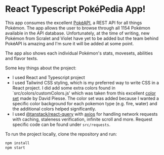 # React Typescript PokéPedia App!

This app consumes the excellent [PokéAPI](https://pokeapi.co/), a REST API for all things Pokémon. The app allows the user to browse through all 1154 Pokémon available in the API database. Unfortunately, at the time of writing, new Pokémon from Scralet and Violet have yet to be added but the team behind PokéAPI is amazing and I'm sure it will be added at some point.

The app also shows each individual Pokémon's stats, movesets, abilities and flavor texts.

Some key things about the project:

-   I used React and Typescript project
-   I used Tailwind CSS styling, which is my preferred way to write CSS in a React project. I did add some extra colors found in `src/colors/customColors.js' which was taken from this excellent [color set](https://davidpiesse.github.io/tailwind-md-colours/) made by David Piesse. The color set was added because I wanted a specific color background for each pokemon type (e.g. fire, water) and the additional colors helped significantly.
-   I used [@tanstack/react-query](https://react-query-v3.tanstack.com/) with [axios](https://axios-http.com/docs/intro) for handling network requests with caching, staleness verification, infinite scroll and more. Request specific code can be found under `src/requests`.

To run the project locally, clone the repository and run:

```bash
npm install
npm start
```

